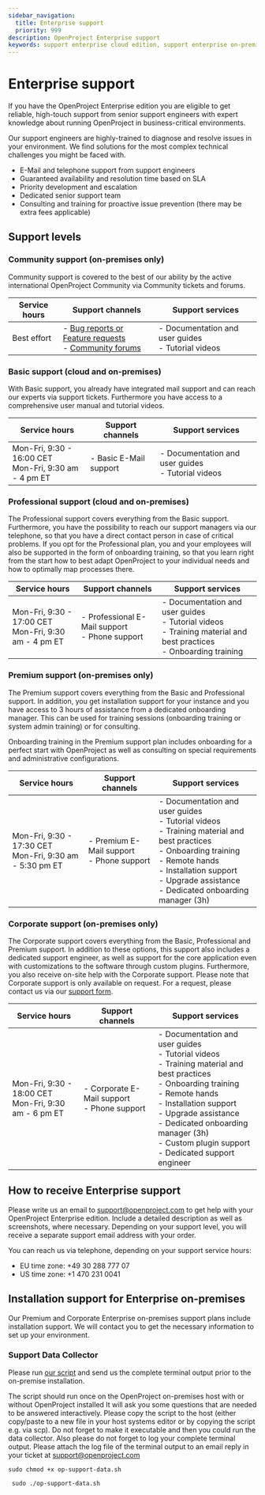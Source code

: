 ```yaml
---
sidebar_navigation:
  title: Enterprise support
  priority: 999
description: OpenProject Enterprise support
keywords: support enterprise cloud edition, support enterprise on-premises edition
---
```


# Enterprise support

If you have the OpenProject Enterprise edition you are eligible to get reliable, high-touch support from senior support engineers with expert knowledge about running OpenProject in business-critical environments.

Our support engineers are highly-trained to diagnose and resolve issues in your environment. We find solutions for the most complex technical challenges you might be faced with.

- E-Mail and telephone support from support engineers
- Guaranteed availability and resolution time based on SLA
- Priority development and escalation
- Dedicated senior support team
- Consulting and training for proactive issue prevention (there may be extra fees applicable)

## Support levels

### Community support (on-premises only)

Community support is covered to the best of our ability by the active international OpenProject Community via Community tickets and forums.

| Service hours | Support channels                                             | Support services                                       |
| ------------- | ------------------------------------------------------------ | ------------------------------------------------------ |
| Best effort   | - [Bug reports or Feature requests](https://community.openproject.org/projects/openproject/work_packages)<br>- [Community forums](https://community.openproject.org/projects/openproject/forums) | - Documentation and user guides<br>- Tutorial videos |

### Basic support (cloud and on-premises)

With Basic support, you already have integrated mail support and can reach our experts via support tickets. Furthermore you have access to a comprehensive user manual and tutorial videos.

| Service hours                                             | Support channels       | Support services                                       |
| --------------------------------------------------------- | ---------------------- | ------------------------------------------------------ |
| Mon-Fri, 9:30 - 16:00 CET<br>Mon-Fri, 9:30 am - 4 pm ET | - Basic E-Mail support | - Documentation and user guides<br>- Tutorial videos |

### Professional support (cloud and on-premises)

The Professional support covers everything from the Basic support. Furthermore, you have the possibility to reach our support managers via our telephone, so that you have a direct contact person in case of critical problems. If you opt for the Professional plan, you and your employees will also be supported in the form of onboarding training, so that you learn right from the start how to best adapt OpenProject to your individual needs and how to optimally map processes there.

| Service hours                                             | Support channels                                   | Support services                                             |
| --------------------------------------------------------- | -------------------------------------------------- | ------------------------------------------------------------ |
| Mon-Fri, 9:30 - 17:00 CET<br>Mon-Fri, 9:30 am - 4 pm ET | - Professional E-Mail support<br>- Phone support | - Documentation and user guides<br>- Tutorial videos<br>- Training material and best practices <br>- Onboarding training |

### Premium support (on-premises only)

The Premium support covers everything from the Basic and Professional support. In addition, you get installation support for your instance and you have access to 3 hours of assistance from a dedicated onboarding manager. This can be used for training sessions (onboarding training or system admin training) or for consulting.

Onboarding training in the Premium support plan includes onboarding for a perfect start with OpenProject as well as consulting on special requirements and administrative configurations.

| Service hours                                                | Support channels                              | Support services                                             |
| ------------------------------------------------------------ | --------------------------------------------- | ------------------------------------------------------------ |
| Mon-Fri, 9:30 - 17:30 CET<br>Mon-Fri, 9:30 am - 5:30 pm ET | - Premium E-Mail support<br>- Phone support | - Documentation and user guides<br>- Tutorial videos<br>- Training material and best practices <br>- Onboarding training<br>- Remote hands <br>- Installation support <br>- Upgrade assistance <br>- Dedicated onboarding manager (3h) |

### Corporate support (on-premises only)

The Corporate support covers everything from the Basic, Professional and Premium support. In addition to these options, this support also includes a dedicated support engineer, as well as support for the core application even with customizations to the software through custom plugins. Furthermore, you also receive on-site help with the Corporate support. Please note that Corporate support is only available on request. For a request, please contact us via our [support form](https://www.openproject.org/contact/).

| Service hours                                             | Support channels                                | Support services                                             |
| --------------------------------------------------------- | ----------------------------------------------- | ------------------------------------------------------------ |
| Mon-Fri, 9:30 - 18:00 CET<br>Mon-Fri, 9:30 am - 6 pm ET | - Corporate E-Mail support<br>- Phone support | - Documentation and user guides<br>- Tutorial videos<br>- Training material and best practices <br>- Onboarding training<br>- Remote hands <br>- Installation support <br>- Upgrade assistance <br>- Dedicated onboarding manager (3h)<br>- Custom plugin support<br/>- Dedicated support engineer |

## How to receive Enterprise support

Please write us an email to [support@openproject.com](mailto:support@openproject.com) to get help with your OpenProject Enterprise edition. Include a detailed description as well as screenshots, where necessary. Depending on your support level, you will receive a separate support email address with your order.

You can reach us via telephone, depending on your support service hours: 

- EU time zone: +49 30 288 777 07  
- US time zone: +1 470 231 0041

## Installation support for Enterprise on-premises 

Our Premium and Corporate Enterprise on-premises support plans include installation support. We will contact you to get the necessary information to set up your environment. 

### Support Data Collector 

Please run [our script](./script/op-support-data.sh) and send us the complete terminal output prior to the on-premise installation.

The script should run once on the OpenProject on-premises host with or without OpenProject installed
 It will ask you some questions that are needed to be answered interactively.
 Please copy the script to the host (either copy/paste to a new file in  your host systems editor or by copying the script e.g. via scp).
 Do not forget to make it executable and then you could run the data collector.
 Also please do not forget to log your complete terminal output.
 Please attach the log file of the terminal output to an email reply in your ticket at [support@openproject.com](mailto:support@openproject.com)

`sudo chmod +x op-support-data.sh`

` sudo ./op-support-data.sh`
